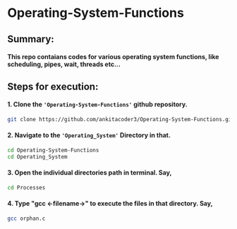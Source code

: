 # Operating-System-Functions
###
###
###

## Summary:
#### This repo contaians codes for various operating system functions, like scheduling, pipes, wait, threads etc... 
###
###

 
## Steps for execution:

  #### 1. Clone the ``` 'Operating-System-Functions' ``` github repository.
  ```sh 
  git clone https://github.com/ankitacoder3/Operating-System-Functions.git 
  ```
  #### 2. Navigate to the ``` 'Operating_System' ``` Directory in that.
  ```sh
  cd Operating-System-Functions
  cd Operating_System
  ```
  #### 3. Open the individual directories path in terminal.  Say, 
  ```sh
  cd Processes
  ```
  #### 4. Type "gcc <-filename->" to execute the files in that directory. Say, 
  ```sh
  gcc orphan.c
  ```
  ###
  ###### 
  ###
  ###
  
  #
